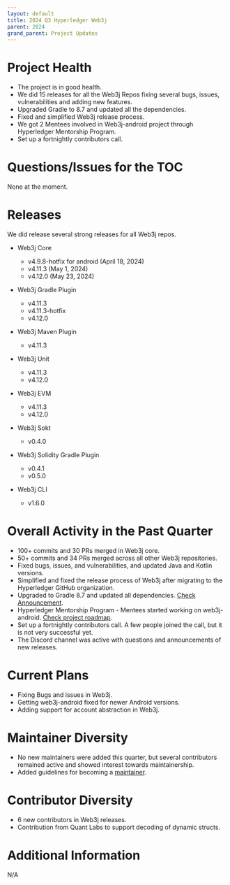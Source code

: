 ```yaml
---
layout: default
title: 2024 Q3 Hyperledger Web3j
parent: 2024
grand_parent: Project Updates
---
```


# Project Health

- The project is in good health.
- We did 15 releases for all the Web3j Repos fixing several bugs, issues, vulnerabilities and adding new features. 
- Upgraded Gradle to 8.7 and updated all the dependencies.
- Fixed and simplified Web3j release process.
- We got 2 Mentees involved in Web3j-android project through Hyperledger Mentorship Program.
- Set up a fortnightly contributors call.

# Questions/Issues for the TOC

None at the moment.

# Releases

We did release several strong releases for all Web3j repos.

- Web3j Core
  - v4.9.8-hotfix for android (April 18, 2024)
  - v4.11.3 (May 1, 2024)
  - v4.12.0 (May 23, 2024)
  
- Web3j Gradle Plugin
  - v4.11.3
  - v4.11.3-hotfix
  - v4.12.0
  
- Web3j Maven Plugin
  - v4.11.3
  
- Web3j Unit
  - v4.11.3
  - v4.12.0

- Web3j EVM
    - v4.11.3
    - v4.12.0

- Web3j Sokt
    - v0.4.0

- Web3j Solidity Gradle Plugin
    - v0.4.1
    - v0.5.0

- Web3j CLI
    - v1.6.0

# Overall Activity in the Past Quarter

- 100+ commits and 30 PRs merged in Web3j core.
- 50+ commits and 34 PRs merged across all other Web3j repositories.
- Fixed bugs, issues, and vulnerabilities, and updated Java and Kotlin versions.
- Simplified and fixed the release process of Web3j after migrating to the Hyperledger GitHub organization.
- Upgraded to Gradle 8.7 and updated all dependencies. [Check Announcement](https://medium.com/web3labs/boost-dev-efficiency-security-with-web3js-gradle-8-7-upgrade-d8435a9fb990).
- Hyperledger Mentorship Program - Mentees started working on web3j-android. [Check project roadmap](https://wiki.hyperledger.org/display/INTERN/Project+Plan+-+Hyperledger+Web3j%3A+Enhancing+Android+Support+with+Updated+web3j-android+Integration).
- Set up a fortnightly contributors call. A few people joined the call, but it is not very successful yet.
- The Discord channel was active with questions and announcements of new releases.

# Current Plans

- Fixing Bugs and issues in Web3j.
- Getting web3j-android fixed for newer Android versions.
- Adding support for account abstraction in Web3j.

# Maintainer Diversity

- No new maintainers were added this quarter, but several contributors remained active and showed interest towards maintainership.
- Added guidelines for becoming a [maintainer](https://github.com/hyperledger/web3j/blob/main/MAINTAINERS.md).

# Contributor Diversity

- 6 new contributors in Web3j releases.
- Contribution from Quant Labs to support decoding of dynamic structs.

# Additional Information

N/A

